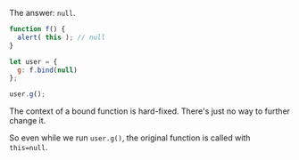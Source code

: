 The answer: `null`.


```js run
function f() {
  alert( this ); // null
}

let user = {
  g: f.bind(null)
};

user.g();
```

The context of a bound function is hard-fixed. There's just no way to further change it.

So even while we run `user.g()`, the original function is called with `this=null`.
